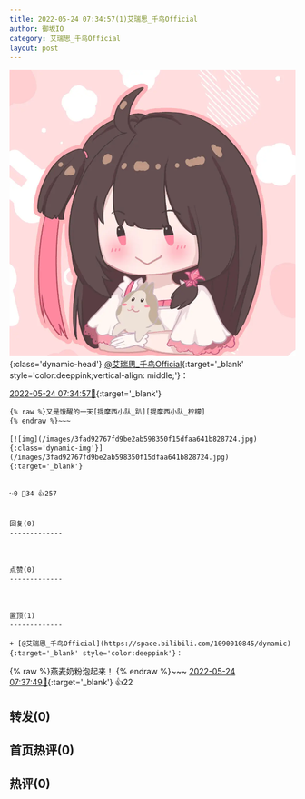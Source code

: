 ```yaml
---
title: 2022-05-24 07:34:57(1)艾瑞思_千鸟Official
author: 御坂IO
category: 艾瑞思_千鸟Official
layout: post
---
```


![img](/images/7e08840c56f251de28bdf766b647bd5fe9a5d50a.jpg){:class='dynamic-head'}
[@艾瑞思_千鸟Official](https://space.bilibili.com/1090010845/dynamic){:target='_blank' style='color:deeppink;vertical-align: middle;'}：

[2022-05-24 07:34:57🔗](https://t.bilibili.com/663617531542503426){:target='_blank'}

~~~
{% raw %}又是饿醒的一天[提摩西小队_趴][提摩西小队_柠檬]
{% endraw %}~~~

[![img](/images/3fad92767fd9be2ab598350f15dfaa641b828724.jpg){:class='dynamic-img'}](/images/3fad92767fd9be2ab598350f15dfaa641b828724.jpg){:target='_blank'}


↪️0 💬34 👍257


回复(0)
-------------



点赞(0)
-------------



置顶(1)
-------------

+ [@艾瑞思_千鸟Official](https://space.bilibili.com/1090010845/dynamic){:target='_blank' style='color:deeppink'}：
~~~
{% raw %}燕麦奶粉泡起来！
{% endraw %}~~~
[2022-05-24 07:37:49🔗](https://t.bilibili.com/663617531542503426#reply114125794048){:target='_blank'} 👍22


转发(0)
-------------



首页热评(0)
-------------



热评(0)
-------------



